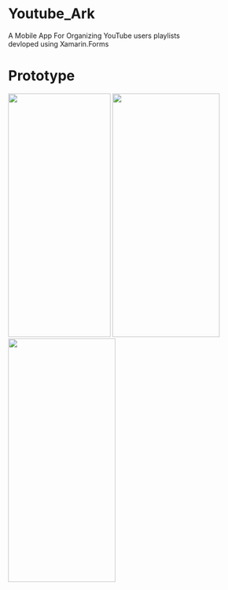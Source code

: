 # Youtube_Ark
A Mobile App For Organizing YouTube users playlists </br>
devloped using Xamarin.Forms

# Prototype
<p float="left">
<img src="https://user-images.githubusercontent.com/54193310/155867858-6ed72ae7-7344-4e67-a957-83d35b806fca.png" width="208" height="494"/>
<img src="https://user-images.githubusercontent.com/54193310/155867871-9c730d33-69ea-40c3-b047-2a6001136555.png" width="218" height="494"/>
<img src="https://user-images.githubusercontent.com/54193310/155867877-d93cb878-df12-4ed9-a92c-106de590fdc4.png" width="218" height="494"/>
</p>
